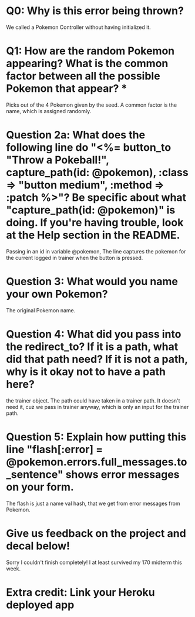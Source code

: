 # Q0: Why is this error being thrown?
We called a Pokemon Controller without having initialized it. 
# Q1: How are the random Pokemon appearing? What is the common factor between all the possible Pokemon that appear? *
Picks out of the 4 Pokemon given by the seed. A common factor is the name, which is assigned randomly. 
# Question 2a: What does the following line do "<%= button_to "Throw a Pokeball!", capture_path(id: @pokemon), :class => "button medium", :method => :patch %>"? Be specific about what "capture_path(id: @pokemon)" is doing. If you're having trouble, look at the Help section in the README.
Passing in an id in variable @pokemon, The line captures the pokemon for the current logged in trainer when the button is pressed. 
# Question 3: What would you name your own Pokemon?
The original Pokemon name. 
# Question 4: What did you pass into the redirect_to? If it is a path, what did that path need? If it is not a path, why is it okay not to have a path here?
the trainer object. The path could have taken in a trainer path. It doesn't need it, cuz we pass in trainer anyway, which is only an input for the trainer path. 
# Question 5: Explain how putting this line "flash[:error] = @pokemon.errors.full_messages.to_sentence" shows error messages on your form.
The flash is just a name val hash, that we get from error messages from Pokemon.
# Give us feedback on the project and decal below!
Sorry I couldn't finish completely! I at least survived my 170 midterm this week.
# Extra credit: Link your Heroku deployed app
